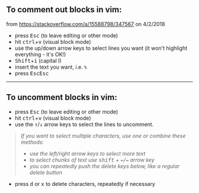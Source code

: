 ## To comment out blocks in vim: ##

from https://stackoverflow.com/a/15588798/347567 on 4/2/2018

- press <kbd>Esc</kbd> (to leave editing or other mode)
- hit <kbd>ctrl</kbd>+<kbd>v</kbd> (visual block mode)
- use the up/down arrow keys to select lines you want (it won't highlight everything - it's OK!)
- <kbd>Shift</kbd>+<kbd>i</kbd> (capital I)
- insert the text you want, i.e. `% `
- press <kbd>Esc</kbd><kbd>Esc</kbd>

----------

## To uncomment blocks in vim: ##

- press <kbd>Esc</kbd> (to leave editing or other mode)
- hit <kbd>ctrl</kbd>+<kbd>v</kbd> (visual block mode)
- use the <kbd>↑</kbd>/<kbd>↓</kbd> arrow keys to select the lines to uncomment.
> *If you want to select multiple characters, use one or combine these methods:*
> - *use the left/right arrow keys to select more text*
> - *to select chunks of text use <kbd>shift</kbd> + <kbd>←</kbd>/<kbd>→</kbd> arrow key*
> - *you can repeatedly push the delete keys below, like a regular delete button*
- press <kbd>d</kbd> or <kbd>x</kbd> to delete characters, repeatedly if necessary

